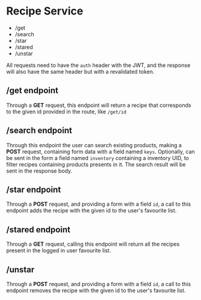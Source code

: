 # Recipe Service

- /get
- /search
- /star
- /stared
- /unstar

All requests need to have the `auth` header with the JWT, and the response
will also have the same header but with a revalidated token.

## /get endpoint

Through a **GET** request, this endpoint will return a recipe that corresponds
to the given id provided in the route, like ``/get/id``

## /search endpoint

Through this endpoint the user can search existing products, making a **POST**
request, containing form data with a field named `keys`. Optionally, can be sent
in the form a field named `inventory` containing a inventory UID, to filter
recipes containing products presents in it.
The search result will be sent in the response body.

## /star endpoint

Through a **POST** request, and providing a form with a field `id`, a call to
this endpoint adds the recipe with the given id to the user's favourite list.

## /stared endpoint

Through a **GET** request, calling this endpoint will return all the recipes
present in the logged in user favourite list.

## /unstar

Through a **POST** request, and providing a form with a field `id`, a call to
this endpoint removes the recipe with the given id to the user's favourite list.
